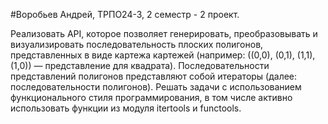#Воробьев Андрей, ТРПО24-3, 2 семестр - 2 проект.

Реализовать API, которое позволяет генерировать, преобразовывать и визуализировать последовательность плоских полигонов, представленных в виде картежа картежей (например: ((0,0), (0,1), (1,1), (1,0)) — представление для квадрата). Последовательности представлений полигонов представляют собой итераторы (далее: последовательности полигонов). Решать задачи с использованием функционального стиля программирования, в том числе активно использовать функции из модуля itertools и functools.
